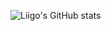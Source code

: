 ![Liigo's GitHub stats](https://github-readme-stats.vercel.app/api?username=liigoQi&count_private=true)

